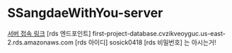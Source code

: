 # SSangdaeWithYou-server
[서버 접속 링크](13.125.93.37)
[rds 엔드포인트] first-project-database.cvzikveoyguc.us-east-2.rds.amazonaws.com
[rds 아이디] sosick0418
[rds 비밀번호] 는 아시는거!
